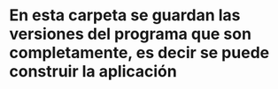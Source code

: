 # En esta carpeta se guardan las versiones del programa que son completamente, es decir se puede construir la aplicación
